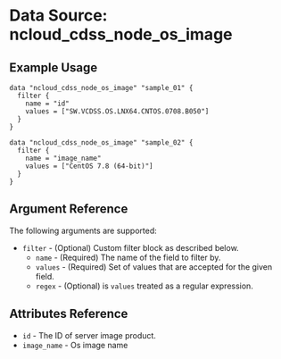 # Data Source: ncloud_cdss_node_os_image

## Example Usage

```hcl
data "ncloud_cdss_node_os_image" "sample_01" {
  filter {
    name = "id"
    values = ["SW.VCDSS.OS.LNX64.CNTOS.0708.B050"]
  }
}

data "ncloud_cdss_node_os_image" "sample_02" {
  filter {
    name = "image_name"
    values = ["CentOS 7.8 (64-bit)"]
  }
}
```

## Argument Reference
The following arguments are supported:

* `filter` - (Optional) Custom filter block as described below.
    * `name` - (Required) The name of the field to filter by.
    * `values` - (Required) Set of values that are accepted for the given field.
    * `regex` - (Optional) is `values` treated as a regular expression.

## Attributes Reference

* `id` - The ID of server image product.
* `image_name` - Os image name